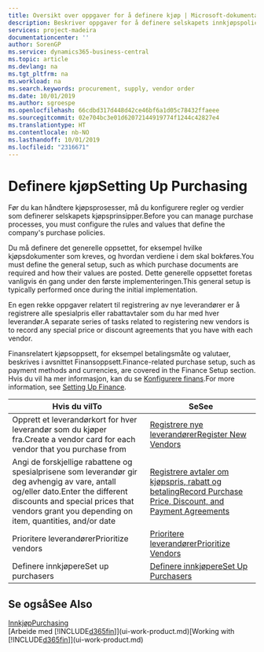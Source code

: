 ```yaml
---
title: Oversikt over oppgaver for å definere kjøp | Microsoft-dokumentasjon
description: Beskriver oppgaver for å definere selskapets innkjøpspolicyer og definere kjøpsprosessene.
services: project-madeira
documentationcenter: ''
author: SorenGP
ms.service: dynamics365-business-central
ms.topic: article
ms.devlang: na
ms.tgt_pltfrm: na
ms.workload: na
ms.search.keywords: procurement, supply, vendor order
ms.date: 10/01/2019
ms.author: sgroespe
ms.openlocfilehash: 66cdbd317d448d42ce46bf6a1d05c78432ffaeee
ms.sourcegitcommit: 02e704bc3e01d62072144919774f1244c42827e4
ms.translationtype: HT
ms.contentlocale: nb-NO
ms.lasthandoff: 10/01/2019
ms.locfileid: "2316671"
---
```

# <a name="setting-up-purchasing"></a><span data-ttu-id="874c7-103">Definere kjøp</span><span class="sxs-lookup"><span data-stu-id="874c7-103">Setting Up Purchasing</span></span>
<span data-ttu-id="874c7-104">Før du kan håndtere kjøpsprosesser, må du konfigurere regler og verdier som definerer selskapets kjøpsprinsipper.</span><span class="sxs-lookup"><span data-stu-id="874c7-104">Before you can manage purchase processes, you must configure the rules and values that define the company's purchase policies.</span></span>

<span data-ttu-id="874c7-105">Du må definere det generelle oppsettet, for eksempel hvilke kjøpsdokumenter som kreves, og hvordan verdiene i dem skal bokføres.</span><span class="sxs-lookup"><span data-stu-id="874c7-105">You must define the general setup, such as which purchase documents are required and how their values are posted.</span></span> <span data-ttu-id="874c7-106">Dette generelle oppsettet foretas vanligvis én gang under den første implementeringen.</span><span class="sxs-lookup"><span data-stu-id="874c7-106">This general setup is typically performed once during the initial implementation.</span></span>

<span data-ttu-id="874c7-107">En egen rekke oppgaver relatert til registrering av nye leverandører er å registrere alle spesialpris eller rabattavtaler som du har med hver leverandør.</span><span class="sxs-lookup"><span data-stu-id="874c7-107">A separate series of tasks related to registering new vendors is to record any special price or discount agreements that you have with each vendor.</span></span>

<span data-ttu-id="874c7-108">Finansrelatert kjøpsoppsett, for eksempel betalingsmåte og valutaer, beskrives i avsnittet Finansoppsett.</span><span class="sxs-lookup"><span data-stu-id="874c7-108">Finance-related purchase setup, such as payment methods and currencies, are covered in the Finance Setup section.</span></span> <span data-ttu-id="874c7-109">Hvis du vil ha mer informasjon, kan du se [Konfigurere finans](finance-setup-finance.md).</span><span class="sxs-lookup"><span data-stu-id="874c7-109">For more information, see [Setting Up Finance](finance-setup-finance.md).</span></span>

| <span data-ttu-id="874c7-110">Hvis du vil</span><span class="sxs-lookup"><span data-stu-id="874c7-110">To</span></span> | <span data-ttu-id="874c7-111">Se</span><span class="sxs-lookup"><span data-stu-id="874c7-111">See</span></span> |
| --- | --- |
| <span data-ttu-id="874c7-112">Opprett et leverandørkort for hver leverandør som du kjøper fra.</span><span class="sxs-lookup"><span data-stu-id="874c7-112">Create a vendor card for each vendor that you purchase from</span></span>|[<span data-ttu-id="874c7-113">Registrere nye leverandører</span><span class="sxs-lookup"><span data-stu-id="874c7-113">Register New Vendors</span></span>](purchasing-how-register-new-vendors.md) |
| <span data-ttu-id="874c7-114">Angi de forskjellige rabattene og spesialprisene som leverandør gir deg avhengig av vare, antall og/eller dato.</span><span class="sxs-lookup"><span data-stu-id="874c7-114">Enter the different discounts and special prices that vendors grant you depending on item, quantities, and/or date</span></span> |[<span data-ttu-id="874c7-115">Registrere avtaler om kjøpspris, rabatt og betaling</span><span class="sxs-lookup"><span data-stu-id="874c7-115">Record Purchase Price, Discount, and Payment Agreements</span></span>](purchasing-how-record-purchase-price-discount-payment-agreements.md) |
| <span data-ttu-id="874c7-116">Prioritere leverandører</span><span class="sxs-lookup"><span data-stu-id="874c7-116">Prioritize vendors</span></span> |[<span data-ttu-id="874c7-117">Prioritere leverandører</span><span class="sxs-lookup"><span data-stu-id="874c7-117">Prioritize Vendors</span></span>](purchasing-how-prioritize-vendors.md) |
| <span data-ttu-id="874c7-118">Definere innkjøpere</span><span class="sxs-lookup"><span data-stu-id="874c7-118">Set up purchasers</span></span> |[<span data-ttu-id="874c7-119">Definere innkjøpere</span><span class="sxs-lookup"><span data-stu-id="874c7-119">Set Up Purchasers</span></span>](purchasing-how-setup-purchasers.md) |

## <a name="see-also"></a><span data-ttu-id="874c7-120">Se også</span><span class="sxs-lookup"><span data-stu-id="874c7-120">See Also</span></span>
[<span data-ttu-id="874c7-121">Innkjøp</span><span class="sxs-lookup"><span data-stu-id="874c7-121">Purchasing</span></span>](purchasing-manage-purchasing.md)  
<span data-ttu-id="874c7-122">[Arbeide med [!INCLUDE[d365fin](includes/d365fin_md.md)]](ui-work-product.md)</span><span class="sxs-lookup"><span data-stu-id="874c7-122">[Working with [!INCLUDE[d365fin](includes/d365fin_md.md)]](ui-work-product.md)</span></span>
